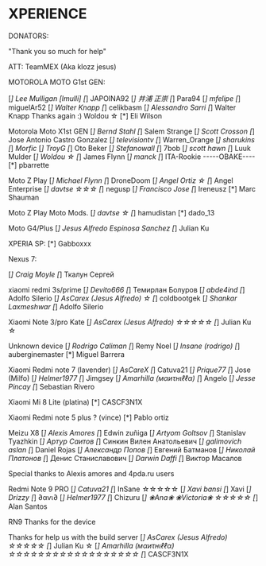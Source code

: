 XPERIENCE 
=========

DONATORS:

"Thank you so much for help"

ATT: TeamMEX (Aka klozz jesus)

MOTOROLA MOTO G1st GEN:

[*] Lee Mulligan [lmulli]
[*] JAPOINA92
[*] 井浦 正崇
[*] Para94
[*] mfelipe
[*] miguelAr52
[*] Walter Knapp 
[*] celikbasm
[*] Alessandro Sarri
[*] Walter Knapp Thanks again :) Woldou ☆
[*] Eli Wilson

Motorola Moto X1st GEN
[*] Bernd Stahl
[*] Salem Strange
[*] Scott Crosson
[*] Jose Antonio Castro Gonzalez
[*] televisiontv
[*] Warren_Orange
[*] sharukins
[*] _Morfic_
[*] TroyG
[*] Oto Beker
[*] Stefanowall
[*] 7bob
[*] scott hawn
[*] Luuk Mulder
[*] Woldou ☆
[*] James Flynn
[*] manck
[*] ITA-Rookie
-----OBAKE----
[*] pbarrette

Moto Z Play
[*] Michael Flynn
[*] DroneDoom
[*] Angel Ortiz ☆
[*] Angel Enterprise
[*] davtse ☆☆☆
[*] negusp
[*] Francisco Jose
[*] Ireneusz
[*] Marc Shauman

Moto Z Play Moto Mods.
[*] davtse ☆
[*] hamudistan
[*] dado_13

Moto G4/Plus
[*] Jesus Alfredo Espinosa Sanchez
[*] Julian Ku

XPERIA SP:
[*] Gabboxxx

Nexus 7:

[*] Craig Moyle
[*] Ткалун Сергей

xiaomi redmi 3s/prime
[*] Devito666
[*] Темирлан Болуров
[*] abde4ind
[*] Adolfo Silerio
[*] AsCarex (Jesus Alfredo) ☆
[*] coldbootgek
[*] Shankar Laxmeshwar
[*] Adolfo Silerio

Xiaomi Note 3/pro Kate
[*] AsCarex (Jesus Alfredo) ☆☆☆☆☆
[*] Julian Ku ☆

Unknown device
[*] Rodrigo Caliman
[*] Remy Noel
[*] Insane (rodrigo)
[*] auberginemaster 
[*] Miguel Barrera

Xiaomi Redmi note 7 (lavender)
[*] AsCareX
[*] Catuva21
[*] Prique77
[*] Jose (Milfo)
[*] Helmer1977
[*] Jimgsey
[*] Amarhilla (мαиτнιℓℓα)
[*] Angelo
[*] Jesse Pincay
[*] Sebastian Rivero

Xiaomi Mi 8 Lite (platina)
[*] CASCF3N1X

Xiaomi Redmi note 5 plus ? (vince)
[*] Pablo ortiz

Meizu X8
[*] Alexis Amores
[*] Edwin zuñiga
[*] Artyom Goltsov
[*] Stanislav Tyazhkin
[*] Артур Саитов
[*] Синкин Вилен Анатольевич
[*] galimovich aslan
[*] Daniel Rojas
[*] Александр Попов
[*] Евгений Батманов
[*] Николай Платонов
[*] Денис Станиславович
[*] Darwin Daffi
[*] Виктор Масалов

Special thanks to Alexis amores and 4pda.ru users


Redmi Note 9 PRO
[*] Catuva21
[*] InSane ☆☆☆☆☆
[*] Xavi bansi
[*] Xavi 
[*] Drizzy
[*] ∂αѵเ∂
[*] Helmer1977
[*] Chizuru
[*] ❀Ana❀ ❀Victoria❀ ☆☆☆☆☆
[*] Alan Santos

RN9 Thanks for the device

Thanks for help us with the build server
[*] AsCarex (Jesus Alfredo) ☆☆☆☆☆
[*] Julian Ku ☆
[*] Amarhilla (мαиτнιℓℓα) ☆☆☆☆☆☆☆☆☆☆☆☆☆☆☆☆☆☆
[*] CASCF3N1X
